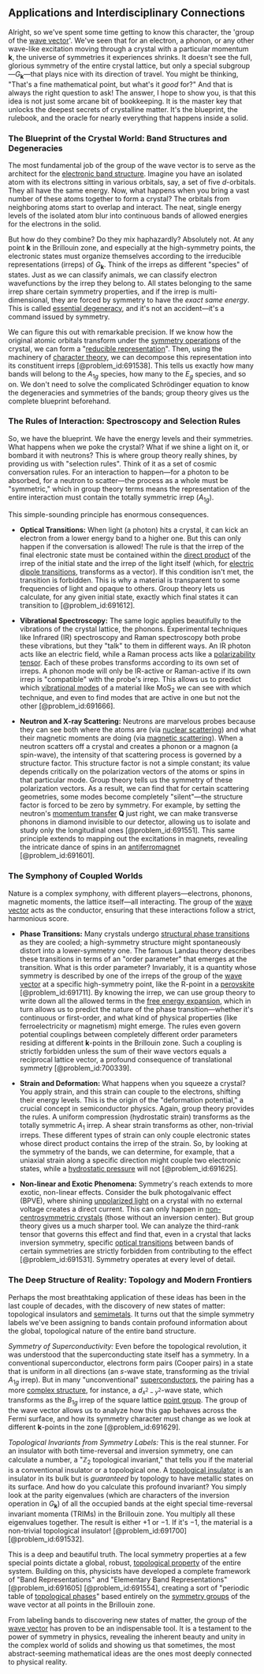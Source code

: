 ## Applications and Interdisciplinary Connections

Alright, so we've spent some time getting to know this character, the 'group of the [wave vector](@article_id:271985)'. We've seen that for an electron, a phonon, or any other wave-like excitation moving through a crystal with a particular momentum $\mathbf{k}$, the universe of symmetries it experiences shrinks. It doesn't see the full, glorious symmetry of the entire crystal lattice, but only a special subgroup—$G_{\mathbf{k}}$—that plays nice with its direction of travel. You might be thinking, "That's a fine mathematical point, but what's it *good* for?" And that is always the right question to ask! The answer, I hope to show you, is that this idea is not just some arcane bit of bookkeeping. It is the master key that unlocks the deepest secrets of crystalline matter. It's the blueprint, the rulebook, and the oracle for nearly everything that happens inside a solid.

### The Blueprint of the Crystal World: Band Structures and Degeneracies

The most fundamental job of the group of the wave vector is to serve as the architect for the [electronic band structure](@article_id:136200). Imagine you have an isolated atom with its electrons sitting in various orbitals, say, a set of five $d$-orbitals. They all have the same energy. Now, what happens when you bring a vast number of these atoms together to form a crystal? The orbitals from neighboring atoms start to overlap and interact. The neat, single energy levels of the isolated atom blur into continuous bands of allowed energies for the electrons in the solid.

But how do they combine? Do they mix haphazardly? Absolutely not. At any point $\mathbf{k}$ in the Brillouin zone, and especially at the high-symmetry points, the electronic states must organize themselves according to the irreducible representations (irreps) of $G_{\mathbf{k}}$. Think of the irreps as different "species" of states. Just as we can classify animals, we can classify electron wavefunctions by the irrep they belong to. All states belonging to the same irrep share certain symmetry properties, and if the irrep is multi-dimensional, they are forced by symmetry to have the *exact same energy*. This is called [essential degeneracy](@article_id:189052), and it's not an accident—it's a command issued by symmetry.

We can figure this out with remarkable precision. If we know how the original atomic orbitals transform under the [symmetry operations](@article_id:142904) of the crystal, we can form a "[reducible representation](@article_id:143143)". Then, using the machinery of [character theory](@article_id:143527), we can decompose this representation into its constituent irreps [@problem_id:691538]. This tells us exactly how many bands will belong to the $A_{1g}$ species, how many to the $E_g$ species, and so on. We don't need to solve the complicated Schrödinger equation to know the degeneracies and symmetries of the bands; group theory gives us the complete blueprint beforehand.

### The Rules of Interaction: Spectroscopy and Selection Rules

So, we have the blueprint. We have the energy levels and their symmetries. What happens when we poke the crystal? What if we shine a light on it, or bombard it with neutrons? This is where group theory really shines, by providing us with "selection rules". Think of it as a set of cosmic conversation rules. For an interaction to happen—for a photon to be absorbed, for a neutron to scatter—the process as a whole must be "symmetric," which in group theory terms means the representation of the entire interaction must contain the totally symmetric irrep ($A_{1g}$).

This simple-sounding principle has enormous consequences.

-   **Optical Transitions:** When light (a photon) hits a crystal, it can kick an electron from a lower energy band to a higher one. But this can only happen if the conversation is allowed! The rule is that the irrep of the final electronic state must be contained within the [direct product](@article_id:142552) of the irrep of the initial state and the irrep of the light itself (which, for [electric dipole transitions](@article_id:149168), transforms as a vector). If this condition isn't met, the transition is forbidden. This is why a material is transparent to some frequencies of light and opaque to others. Group theory lets us calculate, for any given initial state, exactly which final states it can transition to [@problem_id:691612].

-   **Vibrational Spectroscopy:** The same logic applies beautifully to the vibrations of the crystal lattice, the phonons. Experimental techniques like Infrared (IR) spectroscopy and Raman spectroscopy both probe these vibrations, but they "talk" to them in different ways. An IR photon acts like an electric field, while a Raman process acts like a [polarizability tensor](@article_id:191444). Each of these probes transforms according to its own set of irreps. A phonon mode will only be IR-active or Raman-active if its own irrep is "compatible" with the probe's irrep. This allows us to predict which [vibrational modes](@article_id:137394) of a material like MoS$_2$ we can see with which technique, and even to find modes that are active in one but not the other [@problem_id:691666].

-   **Neutron and X-ray Scattering:** Neutrons are marvelous probes because they can see both where the atoms are (via [nuclear scattering](@article_id:172070)) and what their magnetic moments are doing (via [magnetic scattering](@article_id:146742)). When a neutron scatters off a crystal and creates a phonon or a magnon (a spin-wave), the intensity of that scattering process is governed by a structure factor. This structure factor is not a simple constant; its value depends critically on the polarization vectors of the atoms or spins in that particular mode. Group theory tells us the symmetry of these polarization vectors. As a result, we can find that for certain scattering geometries, some modes become completely "silent"—the structure factor is forced to be zero by symmetry. For example, by setting the neutron's [momentum transfer](@article_id:147220) $\mathbf{Q}$ just right, we can make transverse phonons in diamond invisible to our detector, allowing us to isolate and study only the longitudinal ones [@problem_id:691551]. This same principle extends to mapping out the excitations in magnets, revealing the intricate dance of spins in an [antiferromagnet](@article_id:136620) [@problem_id:691601].

### The Symphony of Coupled Worlds

Nature is a complex symphony, with different players—electrons, phonons, magnetic moments, the lattice itself—all interacting. The group of the [wave vector](@article_id:271985) acts as the conductor, ensuring that these interactions follow a strict, harmonious score.

-   **Phase Transitions:** Many crystals undergo [structural phase transitions](@article_id:200560) as they are cooled; a high-symmetry structure might spontaneously distort into a lower-symmetry one. The famous Landau theory describes these transitions in terms of an "order parameter" that emerges at the transition. What is this order parameter? Invariably, it is a quantity whose symmetry is described by one of the irreps of the group of the [wave vector](@article_id:271985) at a specific high-symmetry point, like the R-point in a [perovskite](@article_id:185531) [@problem_id:691711]. By knowing the irrep, we can use group theory to write down all the allowed terms in the [free energy expansion](@article_id:138078), which in turn allows us to predict the nature of the phase transition—whether it's continuous or first-order, and what kind of physical properties (like ferroelectricity or magnetism) might emerge. The rules even govern potential couplings between completely different order parameters residing at different $\mathbf{k}$-points in the Brillouin zone. Such a coupling is strictly forbidden unless the sum of their wave vectors equals a reciprocal lattice vector, a profound consequence of translational symmetry [@problem_id:700339].

-   **Strain and Deformation:** What happens when you squeeze a crystal? You apply strain, and this strain can couple to the electrons, shifting their energy levels. This is the origin of the "deformation potential," a crucial concept in semiconductor physics. Again, group theory provides the rules. A uniform compression (hydrostatic strain) transforms as the totally symmetric $A_1$ irrep. A shear strain transforms as other, non-trivial irreps. These different types of strain can only couple electronic states whose direct product contains the irrep of the strain. So, by looking at the symmetry of the bands, we can determine, for example, that a uniaxial strain along a specific direction might couple two electronic states, while a [hydrostatic pressure](@article_id:141133) will not [@problem_id:691625].

-   **Non-linear and Exotic Phenomena:** Symmetry's reach extends to more exotic, non-linear effects. Consider the bulk photogalvanic effect (BPVE), where shining [unpolarized light](@article_id:175668) on a crystal with no external voltage creates a direct current. This can only happen in [non-centrosymmetric crystals](@article_id:161665) (those without an inversion center). But group theory gives us a much sharper tool. We can analyze the third-rank tensor that governs this effect and find that, even in a crystal that lacks inversion symmetry, specific [optical transitions](@article_id:159553) between bands of certain symmetries are strictly forbidden from contributing to the effect [@problem_id:691531]. Symmetry operates at every level of detail.

### The Deep Structure of Reality: Topology and Modern Frontiers

Perhaps the most breathtaking application of these ideas has been in the last couple of decades, with the discovery of new states of matter: topological insulators and [semimetals](@article_id:151783). It turns out that the simple symmetry labels we've been assigning to bands contain profound information about the global, topological nature of the entire band structure.

_Symmetry of Superconductivity:_ Even before the topological revolution, it was understood that the superconducting state itself has a symmetry. In a conventional superconductor, electrons form pairs (Cooper pairs) in a state that is uniform in all directions (an $s$-wave state, transforming as the trivial $A_{1g}$ irrep). But in many "unconventional" [superconductors](@article_id:136316), the pairing has a more [complex structure](@article_id:268634), for instance, a $d_{x^2-y^2}$-wave state, which transforms as the $B_{1g}$ irrep of the square lattice [point group](@article_id:144508). The group of the wave vector allows us to analyze how this gap behaves across the Fermi surface, and how its symmetry character must change as we look at different $\mathbf{k}$-points in the zone [@problem_id:691629].

_Topological Invariants from Symmetry Labels:_ This is the real stunner. For an insulator with both time-reversal and inversion symmetry, one can calculate a number, a "$\mathbb{Z}_2$ topological invariant," that tells you if the material is a conventional insulator or a topological one. A [topological insulator](@article_id:136609) is an insulator in its bulk but is *guaranteed* by topology to have metallic states on its surface. And how do you calculate this profound invariant? You simply look at the parity eigenvalues (which are characters of the inversion operation in $G_{\mathbf{k}}$) of all the occupied bands at the eight special time-reversal invariant momenta (TRIMs) in the Brillouin zone. You multiply all these eigenvalues together. The result is either $+1$ or $-1$. If it's $-1$, the material is a non-trivial topological insulator! [@problem_id:691700] [@problem_id:691532].

This is a deep and beautiful truth. The local symmetry properties at a few special points dictate a global, robust, [topological property](@article_id:141111) of the entire system. Building on this, physicists have developed a complete framework of "Band Representations" and "Elementary Band Representations" [@problem_id:691605] [@problem_id:691554], creating a sort of "periodic table of [topological phases](@article_id:141180)" based entirely on the [symmetry groups](@article_id:145589) of the wave vector at all points in the Brillouin zone.

From labeling bands to discovering new states of matter, the group of the [wave vector](@article_id:271985) has proven to be an indispensable tool. It is a testament to the power of symmetry in physics, revealing the inherent beauty and unity in the complex world of solids and showing us that sometimes, the most abstract-seeming mathematical ideas are the ones most deeply connected to physical reality.